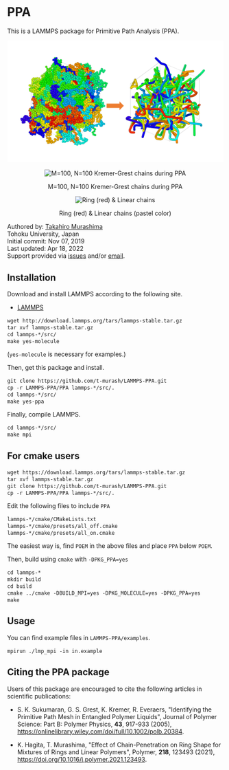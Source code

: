 # PPA

This is a LAMMPS package for Primitive Path Analysis (PPA).

<p align="center">
<img src="https://github.com/t-murash/LAMMPS-PPA/blob/master/img/ppa.png" title="M=100, N=100 Kremer-Grest chains during PPA" width=600/>
</p>

<p align="center">
<img src="https://github.com/t-murash/LAMMPS-PPA/blob/master/img/ppa.gif" title="M=100, N=100 Kremer-Grest chains during PPA" width=300/>
</p>
<p align="center">
M=100, N=100 Kremer-Grest chains during PPA
</p>

<p align="center">
<img src="https://github.com/t-murash/LAMMPS-PPA/blob/master/img/ppa-ring-line.gif" title="Ring (red) & Linear chains" width=300/>
</p>
<p align="center">
Ring (red) & Linear chains (pastel color)
</p>



Authored by:
[Takahiro Murashima](https://github.com/t-murash)<br>
Tohoku University, Japan<br>
Initial commit: Nov 07, 2019<br>
Last updated: Apr 18, 2022<br>
Support provided via [issues](https://github.com/t-murash/LAMMPS-PPA/issues) and/or [email](mailto:murasima@cmpt.phys.tohoku.ac.jp).


## Installation

Download and install LAMMPS according to the following site.

* [LAMMPS](https://lammps.org/)

```
wget http://download.lammps.org/tars/lammps-stable.tar.gz
tar xvf lammps-stable.tar.gz
cd lammps-*/src/
make yes-molecule
```
(`yes-molecule` is necessary for examples.)

Then, get this package and install.

```
git clone https://github.com/t-murash/LAMMPS-PPA.git
cp -r LAMMPS-PPA/PPA lammps-*/src/.
cd lammps-*/src/
make yes-ppa
```

Finally, compile LAMMPS.

```
cd lammps-*/src/
make mpi
```

## For cmake users
```
wget https://download.lammps.org/tars/lammps-stable.tar.gz
tar xvf lammps-stable.tar.gz
git clone https://github.com/t-murash/LAMMPS-PPA.git
cp -r LAMMPS-PPA/PPA lammps-*/src/.
```
Edit the following files to include `PPA`
```
lammps-*/cmake/CMakeLists.txt
lammps-*/cmake/presets/all_off.cmake
lammps-*/cmake/presets/all_on.cmake
```
The easiest way is, find `POEM` in the above files and place `PPA` below `POEM`.

Then, build using `cmake` with `-DPKG_PPA=yes`

```
cd lammps-*
mkdir build
cd build
cmake ../cmake -DBUILD_MPI=yes -DPKG_MOLECULE=yes -DPKG_PPA=yes
make
```

## Usage
You can find example files in `LAMMPS-PPA/examples`.
```
mpirun ./lmp_mpi -in in.example
```

## Citing the PPA package

Users of this package are encouraged to cite the following articles in scientific publications:

* S. K. Sukumaran, G. S. Grest, K. Kremer, R. Everaers, "Identifying the Primitive Path Mesh in Entangled Polymer Liquids", Journal of Polymer Science: Part B: Polymer Physics, **43**, 917-933 (2005), https://onlinelibrary.wiley.com/doi/full/10.1002/polb.20384.

* K. Hagita, T. Murashima, "Effect of Chain-Penetration on Ring Shape for Mixtures of Rings and Linear Polymers", Polymer, **218**, 123493 (2021), https://doi.org/10.1016/j.polymer.2021.123493.
